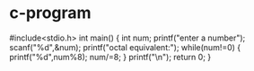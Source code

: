 # c-program
#include<stdio.h>
int main()
{
int num;
printf("enter a number");
scanf("%d",&num);
printf("octal equivalent:");
while(num!=0)
{
printf("%d",num%8);
num/=8;
}
printf("\n");
return 0;
}
